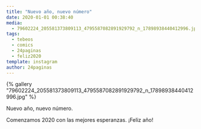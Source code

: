 ```yaml
---
title: "Nuevo año, nuevo número"
date: 2020-01-01 00:38:40
media: 
  - 79602224_205581373809113_4795587082891929792_n_17898938440412996.jpg
tags: 
  - tebeos
  - comics
  - 24paginas
  - feliz2020
template: instagram
author: 24paginas
---
```


{% gallery "79602224_205581373809113_4795587082891929792_n_17898938440412996.jpg" %}

Nuevo año, nuevo número.

Comenzamos 2020 con las mejores esperanzas. ¡Feliz año!

